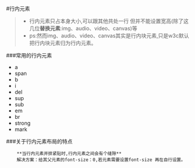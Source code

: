#行内元素
>- 行内元素只占本身大小,可以跟其他共处一行 但并不能设置宽高(除了这几位**替换元素**:img、audio、video、canvas)等<br/>	
>- ps:然而img、audio、video、canvas其实是行内块元素,只是w3c默认把行内块元素归为行内元素。


###常用的行内元素
- a
- span
- b
- i
- del
- sup
- sub
- em
- br
- strong
- mark


###关于行内元素布局的特点
```
	**当行内元素并排紧贴时,行内元素之间会有个缝隙**
	解决方案：给其父元素的font-size：0,若元素需要设置font-size 再在自行设置。
```

